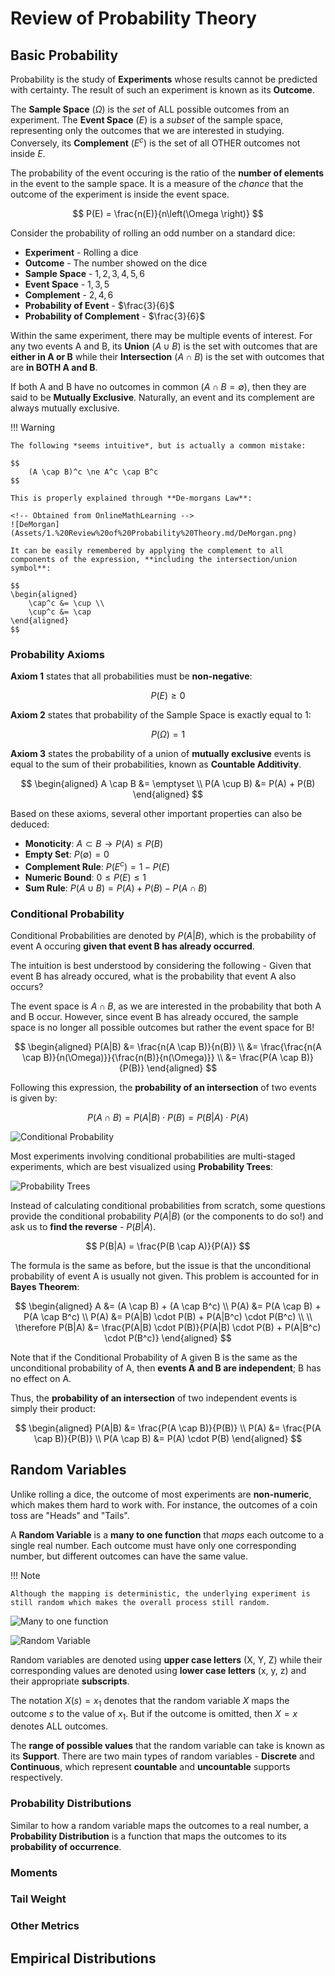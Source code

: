 # **Review of Probability Theory**

## **Basic Probability**

Probability is the study of **Experiments** whose results cannot be predicted with certainty. The result of such an experiment is known as its **Outcome**.

The **Sample Space** $\left(\Omega \right)$ is the *set* of ALL possible outcomes from an experiment. The **Event Space** $(E)$ is a *subset* of the sample space, representing only the outcomes that we are interested in studying. Conversely, its **Complement** $(E^c)$ is the set of all OTHER outcomes not inside $E$.

The probability of the event occuring is the ratio of the **number of elements** in the event to the sample space. It is a measure of the *chance* that the outcome of the experiment is inside the event space.

$$
    P(E) = \frac{n(E)}{n\left(\Omega \right)}
$$

Consider the probability of rolling an odd number on a standard dice:

* **Experiment** - Rolling a dice
* **Outcome** - The number showed on the dice
* **Sample Space** - ${1, 2, 3, 4, 5, 6}$
* **Event Space** - ${1, 3, 5}$
* **Complement** - ${2, 4, 6}$
* **Probability of Event** - $\frac{3}{6}$
* **Probability of Complement** - $\frac{3}{6}$

Within the same experiment, there may be multiple events of interest. For any two events A and B, its **Union** $(A \cup B)$ is the set with outcomes that are **either in A or B** while their **Intersection** $(A \cap B)$ is the set with outcomes that are **in BOTH A and B**.

If both A and B have no outcomes in common $(A \cap B = \emptyset)$, then they are said to be **Mutually Exclusive**. Naturally, an event and its complement are always mutually exclusive.

!!! Warning

    The following *seems intuitive*, but is actually a common mistake:

    $$
        (A \cap B)^c \ne A^c \cap B^c
    $$

    This is properly explained through **De-morgans Law**:

    <!-- Obtained from OnlineMathLearning -->
    ![DeMorgan](Assets/1.%20Review%20of%20Probability%20Theory.md/DeMorgan.png)

    It can be easily remembered by applying the complement to all components of the expression, **including the intersection/union symbol**:

    $$
    \begin{aligned}
        \cap^c &= \cup \\
        \cup^c &= \cap
    \end{aligned}
    $$

### **Probability Axioms**

**Axiom 1** states that all probabilities must be **non-negative**:

$$
    P(E) \ge 0
$$

**Axiom 2** states that probability of the Sample Space is exactly equal to 1:

$$
    P(\Omega) = 1
$$

**Axiom 3** states the probability of a union of **mutually exclusive** events is equal to the sum of their probabilities, known as **Countable Additivity**.

$$
\begin{aligned}
    A \cap B &= \emptyset \\
    P(A \cup B) &= P(A) + P(B)
\end{aligned}
$$

Based on these axioms, several other important properties can also be deduced:

* **Monoticity**: $A \subset B \rightarrow P(A) \le P(B)$
* **Empty Set**: $P(\emptyset) = 0$
* **Complement Rule**: $P(E^c) = 1 - P(E)$
* **Numeric Bound**: $0 \le P(E) \le 1$
* **Sum Rule**:  $P(A \cup B) = P(A) + P(B) - P(A \cap B)$

### **Conditional Probability**

Conditional Probabilities are denoted by $P(A|B)$, which is the probability of event A occuring **given that event B has already occurred**.

The intuition is best understood by considering the following - Given that event B has already occured, what is the probability that event A also occurs?

The event space is $A \cap B$, as we are interested in the probability that both A and B occur. However, since event B has already occured, the sample space is no longer all possible outcomes but rather the event space for B!

$$
\begin{aligned}
    P(A|B)
    &= \frac{n(A \cap B)}{n(B)} \\
    &= \frac{\frac{n(A \cap B)}{n(\Omega)}}{\frac{n(B)}{n(\Omega)}} \\
    &= \frac{P(A \cap B)}{P(B)}
\end{aligned}
$$

Following this expression, the **probability of an intersection** of two events is given by:

$$
    P(A \cap B) = P(A|B) \cdot P(B) = P(B|A) \cdot P(A)
$$

<!-- Obtained from Probability Course -->
![Conditional Probability](Assets/1.%20Review%20of%20Probability%20Theory.md/Conditional%20Probability.png)

Most experiments involving conditional probabilities are multi-staged experiments, which are best visualized using **Probability Trees**:

![Probability Trees](Assets/1.%20Review%20of%20Probability%20Theory.md/Probability%20Tree.png)

Instead of calculating conditional probabilities from scratch, some questions provide the conditional probability $P(A|B)$ (or the components to do so!) and ask us to **find the reverse** - $P(B|A)$.

$$
    P(B|A) = \frac{P(B \cap A)}{P(A)}
$$

The formula is the same as before, but the issue is that the unconditional probability of event A is usually not given. This problem is accounted for in **Bayes Theorem**:

$$
\begin{aligned}
    A &= (A \cap B) + (A \cap B^c) \\
    P(A) &= P(A \cap B) + P(A \cap B^c) \\
    P(A) &= P(A|B) \cdot P(B) + P(A|B^c) \cdot P(B^c) \\
    \\
    \therefore P(B|A) &= \frac{P(A|B) \cdot P(B)}{P(A|B) \cdot P(B) + P(A|B^c) \cdot P(B^c)}
\end{aligned}
$$

Note that if the Conditional Probability of A given B is the same as the unconditional probability of A, then **events A and B are independent**; B has no effect on A.

Thus, the **probability of an intersection** of two independent events is simply their product:

$$
\begin{aligned}
    P(A|B) &= \frac{P(A \cap B)}{P(B)} \\
    P(A) &= \frac{P(A \cap B)}{P(B)} \\
    P(A \cap B) &= P(A) \cdot P(B)
\end{aligned}
$$

## **Random Variables**

Unlike rolling a dice, the outcome of most experiments are **non-numeric**, which makes them hard to work with. For instance, the outcomes of a coin toss are "Heads" and "Tails".

A **Random Variable** is a **many to one function** that *maps* each outcome to a single real number. Each outcome must have only one corresponding number, but different outcomes can have the same value.

!!! Note

    Although the mapping is deterministic, the underlying experiment is still random which makes the overall process still random.

<!-- Obtained from Helping With Math -->
![Many to one function](Assets/1.%20Review%20of%20Probability%20Theory.md/Many%20to%20One%20Function.png)

<!-- Obtained from DSA201 Notes -->
![Random Variable](Assets/1.%20Review%20of%20Probability%20Theory.md/Random%20Variable.png)

Random variables are denoted using **upper case letters** (X, Y, Z) while their corresponding values are denoted using **lower case letters** (x, y, z) and their appropriate **subscripts**.

The notation $X(s) = x_1$ denotes that the random variable $X$ maps the outcome $s$ to the value of $x_1$. But if the outcome is omitted, then $X = x$ denotes ALL outcomes.

The **range of possible values** that the random variable can take is known as its **Support**. There are two main types of random variables - **Discrete** and **Continuous**, which represent **countable** and **uncountable** supports respectively.

### **Probability Distributions**

Similar to how a random variable maps the outcomes to a real number, a **Probability Distribution** is a function that maps the outcomes to its **probability of occurrence**.

### **Moments**

### **Tail Weight**

### **Other Metrics**

## **Empirical Distributions**
